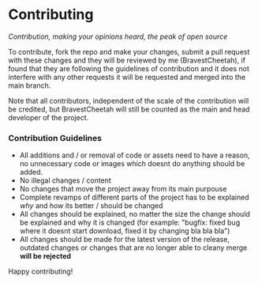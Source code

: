 # Contributing
*Contribution, making your opinions heard, the peak of open source*

To contribute, fork the repo and make your changes, submit a pull request with these changes and they will be reviewed by me (BravestCheetah), if found that 
they are following the guidelines of contribution and it does not interfere with any other requests it will be requested and merged into the main branch.

Note that all contributors, independent of the scale of the contribution will be credited, but BravestCheetah will still be counted as the main and 
head developer of the project.

### Contribution Guidelines
* All additions and / or removal of code or assets need to have a reason, no unnecessary code or images which doesnt do anything should be added.
* No illegal changes / content
* No changes that move the project away from its main purpouse
* Complete revamps of different parts of the project has to be explained *why* and *how* its better / should be changed
* All changes should be explained, no matter the size the change should be explained and why it is changed (for example: "bugfix: fixed bug where it doesnt start download, fixed it by changing bla bla bla")
* All changes should be made for the latest version of the release, outdated changes or changes that are no longer able to cleany merge **will be rejected**

Happy contributing!
